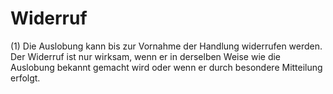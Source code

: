 # Widerruf

(1) Die Auslobung kann bis zur Vornahme der Handlung widerrufen werden. Der Widerruf ist nur wirksam, wenn er in derselben Weise wie die Auslobung bekannt gemacht wird oder wenn er durch besondere Mitteilung erfolgt.